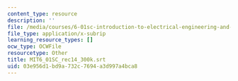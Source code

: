 ```yaml
---
content_type: resource
description: ''
file: /media/courses/6-01sc-introduction-to-electrical-engineering-and-computer-science-i-spring-2011/03e956d1bd9a732c7694a3d997a4bca8_MIT6_01SC_rec14_300k.srt
file_type: application/x-subrip
learning_resource_types: []
ocw_type: OCWFile
resourcetype: Other
title: MIT6_01SC_rec14_300k.srt
uid: 03e956d1-bd9a-732c-7694-a3d997a4bca8
---
```

